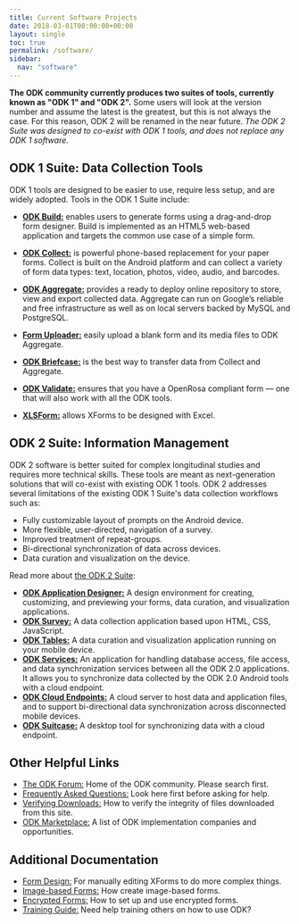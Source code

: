 ```yaml
---
title: Current Software Projects
date: 2018-03-01T00:00:00+00:00
layout: single
toc: true
permalink: /software/
sidebar:
  nav: "software"
---
```


**The ODK community currently produces two suites of tools, currently known as "ODK 1" and "ODK 2".** Some users will look at the version number and assume the latest is the greatest, but this is not always the case. For this reason, ODK 2 will be renamed in the near future. _The ODK 2 Suite was designed to co-exist with ODK 1 tools, and does not replace any ODK 1 software._

## ODK 1 Suite: Data Collection Tools

ODK 1 tools are designed to be easier to use, require less setup, and are widely adopted. Tools in the ODK 1 Suite include:

* [**ODK Build:**](http://docs.opendatakit.org/odk-build/) enables users to generate forms using a drag-and-drop form designer. Build is implemented as an HTML5 web-based application and targets the common use case of a simple form.

* [**ODK Collect:**](http://docs.opendatakit.org/collect-intro/) is powerful phone-based replacement for your paper forms. Collect is built on the Android platform and can collect a variety of form data types: text, location, photos, video, audio, and barcodes.

* [**ODK Aggregate:**](http://docs.opendatakit.org/aggregate-intro/) provides a ready to deploy online repository to store, view and export collected data. Aggregate can run on Google&#8217;s reliable and free infrastructure as well as on local servers backed by MySQL and PostgreSQL.

* [**Form Uploader:**](http://docs.opendatakit.org/aggregate-forms/) easily upload a blank form and its media files to ODK Aggregate.

* [**ODK Briefcase:**](http://docs.opendatakit.org/briefcase-guide/) is the best way to transfer data from Collect and Aggregate.

* [**ODK Validate:**](http://docs.opendatakit.org/validate/) ensures that you have a OpenRosa compliant form &#8212; one that will also work with all the ODK tools.

* [**XLSForm:**](http://docs.opendatakit.org/xlsform/) allows XForms to be designed with Excel.

## ODK 2 Suite: Information Management

ODK 2 software is better suited for complex longitudinal studies and requires more technical skills. These tools are meant as next-generation solutions that will co-exist with existing ODK 1 tools. ODK 2 addresses several limitations of the existing ODK 1 Suite's data collection workflows such as:

- Fully customizable layout of prompts on the Android device.
- More flexible, user-directed, navigation of a survey.
- Improved treatment of repeat-groups.
- Bi-directional synchronization of data across devices.
- Data curation and visualization on the device.

Read more about [the ODK 2 Suite](/software/odk2/):

- [**ODK Application Designer:**](https://docs.opendatakit.org/odk2/app-designer-intro/) A design environment for creating, customizing, and previewing your forms, data curation, and visualization applications.
- [**ODK Survey:**](https://docs.opendatakit.org/odk2/survey-intro/) A data collection application based upon HTML, CSS, JavaScript.
- [**ODK Tables:**](https://docs.opendatakit.org/odk2/tables-intro/) A data curation and visualization application running on your mobile device.
- [**ODK Services:**](https://docs.opendatakit.org/odk2/services-intro/) An application for handling database access, file access, and data synchronization services between all the ODK 2.0 applications. It allows you to synchronize data collected by the ODK 2.0 Android tools with a cloud endpoint.
- [**ODK Cloud Endpoints:**](https://docs.opendatakit.org/odk2/cloud-endpoints-intro/) A cloud server to host data and application files, and to support bi-directional data synchronization across disconnected mobile devices.
- [**ODK Suitcase:**](https://docs.opendatakit.org/odk2/suitcase-intro/) A desktop tool for synchronizing data with a cloud endpoint.

## Other Helpful Links

* [The ODK Forum:](https://forum.opendatakit.org) Home of the ODK community. Please search first.
* [Frequently Asked Questions:](http://docs.opendatakit.org/faq/) Look here first before asking for help.
* [Verifying Downloads:](/download/#verifying-download-integrity) How to verify the integrity of files downloaded from this site.
* [ODK Marketplace:](https://forum.opendatakit.org/c/marketplace) A list of ODK implementation companies and opportunities.


## Additional Documentation 

* [Form Design:](/support/form-design/) For manually editing XForms to do more complex things.
* [Image-based Forms:](/support/image-based-forms/) How create image-based forms.
* [Encrypted Forms:](http://docs.opendatakit.org/encrypted-forms/) How to set up and use encrypted forms.
* [Training Guide:](/support/training-guide/) Need help training others on how to use ODK?

